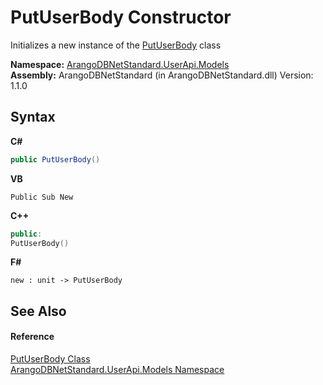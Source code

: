 # PutUserBody Constructor 
 

Initializes a new instance of the <a href="38c6c704-9768-37be-5287-7de879274af5">PutUserBody</a> class

**Namespace:**&nbsp;<a href="3f782427-687a-00ed-a402-dbe7f114707d">ArangoDBNetStandard.UserApi.Models</a><br />**Assembly:**&nbsp;ArangoDBNetStandard (in ArangoDBNetStandard.dll) Version: 1.1.0

## Syntax

**C#**<br />
``` C#
public PutUserBody()
```

**VB**<br />
``` VB
Public Sub New
```

**C++**<br />
``` C++
public:
PutUserBody()
```

**F#**<br />
``` F#
new : unit -> PutUserBody
```


## See Also


#### Reference
<a href="38c6c704-9768-37be-5287-7de879274af5">PutUserBody Class</a><br /><a href="3f782427-687a-00ed-a402-dbe7f114707d">ArangoDBNetStandard.UserApi.Models Namespace</a><br />